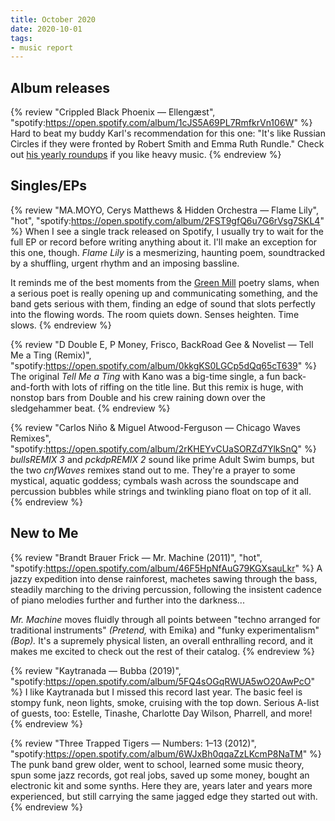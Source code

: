 ```yaml
---
title: October 2020
date: 2020-10-01
tags:
- music report
---
```



## Album releases

{% review "Crippled Black Phoenix — Ellengæst",
  "spotify:https://open.spotify.com/album/1cJS5A69PL7RmfkrVn106W"
%}
  Hard to beat my buddy Karl's recommendation for this one: "It's like Russian Circles if they were fronted by Robert Smith and Emma Ruth Rundle." Check out [his yearly roundups](https://karlgrz.com/) if you like heavy music.
{% endreview %}


## Singles/EPs

{% review "MA.MOYO, Cerys Matthews & Hidden Orchestra — Flame Lily", "hot",
  "spotify:https://open.spotify.com/album/2FST9gfQ6u7G6rVsg7SKL4"
%}
  When I see a single track released on Spotify, I usually try to wait for the full EP or record before writing anything about it. I'll make an exception for this one, though. _Flame Lily_ is a mesmerizing, haunting poem, soundtracked by a shuffling, urgent rhythm and an imposing bassline.

  It reminds me of the best moments from the [Green Mill](https://greenmilljazz.com) poetry slams, when a serious poet is really opening up and communicating something, and the band gets serious with them, finding an edge of sound that slots perfectly into the flowing words. The room quiets down. Senses heighten. Time slows.
{% endreview %}

{% review "D Double E, P Money, Frisco, BackRoad Gee & Novelist — Tell Me a Ting (Remix)",
  "spotify:https://open.spotify.com/album/0kkgKS0LGCp5dQq65cT639"
%}
  The original _Tell Me a Ting_ with Kano was a big-time single, a fun back-and-forth with lots of riffing on the title line. But this remix is huge, with nonstop bars from Double and his crew raining down over the sledgehammer beat.
{% endreview %}

{% review "Carlos Niño & Miguel Atwood-Ferguson — Chicago Waves Remixes",
  "spotify:https://open.spotify.com/album/2rKHEYvCUaSORZd7YlkSnQ"
%}
  _bullsREMIX 3_ and _pckdpREMIX 2_ sound like prime Adult Swim bumps, but the two _cnfWaves_ remixes stand out to me. They're a prayer to some mystical, aquatic goddess; cymbals wash across the soundscape and percussion bubbles while strings and twinkling piano float on top of it all.
{% endreview %}


## New to Me

{% review "Brandt Brauer Frick — Mr. Machine (2011)", "hot",
  "spotify:https://open.spotify.com/album/46F5HpNfAuG79KGXsauLkr"
%}
  A jazzy expedition into dense rainforest, machetes sawing through the bass, steadily marching to the driving percussion, following the insistent cadence of piano melodies further and further into the darkness...

  _Mr. Machine_ moves fluidly through all points between "techno arranged for traditional instruments" _(Pretend,_ with Emika) and "funky experimentalism" _(Bop)._ It's a supremely physical listen, an overall enthralling record, and it makes me excited to check out the rest of their catalog.
{% endreview %}

{% review "Kaytranada — Bubba (2019)",
  "spotify:https://open.spotify.com/album/5FQ4sOGqRWUA5wO20AwPcO"
%}
  I like Kaytranada but I missed this record last year. The basic feel is stompy funk, neon lights, smoke, cruising with the top down. Serious A-list of guests, too: Estelle, Tinashe, Charlotte Day Wilson, Pharrell, and more!
{% endreview %}

{% review "Three Trapped Tigers — Numbers: 1–13 (2012)",
  "spotify:https://open.spotify.com/album/6WJxBh0qqaZzLKcmP8NaTM"
%}
  The punk band grew older, went to school, learned some music theory, spun some jazz records, got real jobs, saved up some money, bought an electronic kit and some synths. Here they are, years later and years more experienced, but still carrying the same jagged edge they started out with.
{% endreview %}
